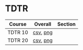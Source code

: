 # TDTR

| Course | Overall | Section |
| ------ | ------- | ------- |
| TDTR 10 | [csv](https://github.com/UCSD-Historical-Enrollment-Data/2024Winter/blob/main/overall/TDTR%2010.csv), [png](https://raw.githubusercontent.com/UCSD-Historical-Enrollment-Data/2024Winter/main/plot_overall/TDTR%2010.png) |  |
| TDTR 20 | [csv](https://github.com/UCSD-Historical-Enrollment-Data/2024Winter/blob/main/overall/TDTR%2020.csv), [png](https://raw.githubusercontent.com/UCSD-Historical-Enrollment-Data/2024Winter/main/plot_overall/TDTR%2020.png) |  |
